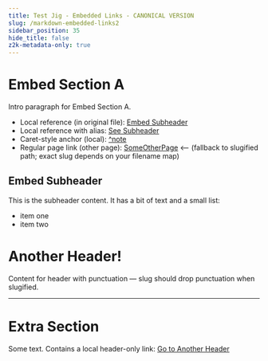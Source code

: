 ```yaml
---
title: Test Jig - Embedded Links - CANONICAL VERSION
slug: /markdown-embedded-links2 
sidebar_position: 35
hide_title: false
z2k-metadata-only: true
---
```

# Embed Section A

Intro paragraph for Embed Section A.

- Local reference (in original file): [Embed Subheader](#embed-subheader)
- Local reference with alias: [See Subheader](#embed-subheader)
- Caret-style anchor (local): [^note](#^note)
- Regular page link (other page): [SomeOtherPage](/somesomepage)  <-- (fallback to slugified path; exact slug depends on your filename map)

## Embed Subheader

This is the subheader content. It has a bit of text and a small list:

- item one
- item two

# Another Header!

Content for header with punctuation — slug should drop punctuation when slugified.

---

# Extra Section

Some text. Contains a local header-only link: [Go to Another Header](#another-header)